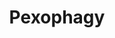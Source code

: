 ---
annotations:
- type: Pathway Ontology
  value: homeostasis pathway
authors:
- ReactomeTeam
- DeSl
description: Peroxisomes are cytosolic organelles involved in the catabolism of branched
  and long-chain fatty acids and in the reduction of reactive oxygen species (ROS).
  Peroxisomes homeostasis is critical to maintain ROS levels. Consequently, it is
  important to eliminate dysfunctional peroxisomes. The degradation of peroxisomes
  by autophagy is known as pexophagy (Katarzyna ZR et al. 2016). Pexophagy can be
  triggered by a shift in nutrient conditions.   View original pathway at [http://www.reactome.org/PathwayBrowser/#DIAGRAM=9664873
  Reactome].
last-edited: 2021-01-25
organisms:
- Homo sapiens
redirect_from:
- /index.php/Pathway:WP5006
- /instance/WP5006
schema-jsonld:
- '@context': https://schema.org/
  '@id': https://wikipathways.github.io/pathways/WP5006.html
  '@type': Dataset
  creator:
    '@type': Organization
    name: WikiPathways
  description: Peroxisomes are cytosolic organelles involved in the catabolism of
    branched and long-chain fatty acids and in the reduction of reactive oxygen species
    (ROS). Peroxisomes homeostasis is critical to maintain ROS levels. Consequently,
    it is important to eliminate dysfunctional peroxisomes. The degradation of peroxisomes
    by autophagy is known as pexophagy (Katarzyna ZR et al. 2016). Pexophagy can be
    triggered by a shift in nutrient conditions.   View original pathway at [http://www.reactome.org/PathwayBrowser/#DIAGRAM=9664873
    Reactome].
  keywords:
  - dimer:Ub-p-PEX5:USP30
  - 'MAP1LC3B '
  - 'UBB(153-228) '
  - ROS
  - dimer:Ub-p-PEX5:SQSTM1:NBR1
  - Ub
  - 'UBC(153-228) '
  - 'UBC(609-684) '
  - dimer:Ub-p-PEX5:SQSTM1
  - SQSTM1
  - ATM dimer:Ub-p-PEX5
  - 'UBB(77-152) '
  - 'UBC(305-380) '
  - 'ATM '
  - 'USP30 '
  - ATM:PEX5
  - MAP1LC3B
  - 'UBB(1-76) '
  - dimer:Ub-p-PEX5:SQSTM1:MAP1LC3B
  - 'UBC(381-456) '
  - ATM dimer:p-PEX5
  - 'UBA52(1-76) '
  - 'UBC(229-304) '
  - USP30
  - NBR1:MAP1LC3B
  - 'UBC(457-532) '
  - 'UBC(1-76) '
  - PEX5
  - 'NBR1 '
  - NBR1
  - 'RPS27A(1-76) '
  - 'SQSTM1 '
  - 'p-PEX5 '
  - ATM
  - 'UBC(77-152) '
  - H2O
  - 'PEX5 '
  - ATM dimer:PEX5
  - 'UBC(533-608) '
  - 'Ub-p-PEX5 '
  - dimer:Ub-p-PEX5:SQSTM1:NBR1:MAP1LC3B
  - EPAS1
  license: CC0
  name: Pexophagy
seo: CreativeWork
title: Pexophagy
wpid: WP5006
---